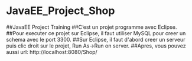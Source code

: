# JavaEE_Project_Shop
##JavaEE Project Training
##C‘est un projet programme avec Eclipse.
##Pour executer ce projet sur Eclipse, il faut utiliser MySQL pour creer un schema avec le port 3300.
##Sur Eclipse, il faut d'abord creer un serveur puis clic droit sur le projet, Run As->Run on server.
##Apres, vous pouvez aussi url:  http://localhost:8080/Shop/
